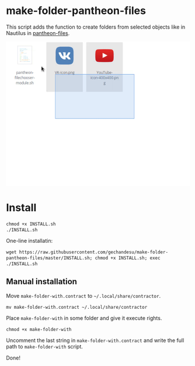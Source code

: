 # make-folder-pantheon-files

This script adds the function to create folders from selected objects like in Nautilus in [pantheon-files](https://github.com/elementary/files). 

![Preview](preview.gif) 

# Install

```
chmod +x INSTALL.sh
./INSTALL.sh
```

One-line installatin:

```
wget https://raw.githubusercontent.com/gechandesu/make-folder-pantheon-files/master/INSTALL.sh; chmod +x INSTALL.sh; exec ./INSTALL.sh
```

## Manual installation

Move `make-folder-with.contract` to `~/.local/share/contractor`.

```
mv make-folder-with.contract ~/.local/share/contractor
```

Place `make-folder-with` in some folder and give it execute rights. 

```
chmod +x make-folder-with
```

Uncomment the last string in `make-folder-with.contract` and write the full path to `make-folder-with` script.

Done! 
